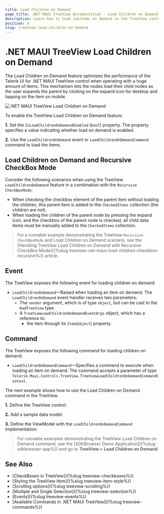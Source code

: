 ```yaml
---
title: Load Children on Demand
page_title: .NET MAUI TreeView Documentation - Load Children on Demand
description: Learn how to load subitems on demand in the TreeView control for .NET MAUI.
position: 9
slug: treeview-load-children-on-demand
---
```


# .NET MAUI TreeView Load Children on Demand

The Load Children on Demand feature optimizes the performance of the Telerik UI for .NET MAUI TreeView control when operating with a huge amount of items. This mechanism lets the nodes load their child nodes as the user expands the parent by clicking on the expand icon for desktop and tapping on the item on mobile.

![.NET MAUI TreeView Load Children on Demand](images/treeview-loadondemand.gif)

To enable the TreeView Load Children on Demand feature:

**1.** Set the `IsLoadChildrenOnDemandEnabled` (`bool`) property. The property specifies a value indicating whether load on demand is enabled.

**2.** Use the `LoadChildrenOnDemand` event or `LoadChildrenOnDemandCommand` command to load the items.

## Load Children on Demand and Recursive CheckBox Mode

Consider the following scenarios when using the TreeView `LoadChildrenOnDemand` feature in a combination with the `Recursive` `CheckBoxMode`:

* When checking the checkbox element of the parent item without loading the children, this parent item is added to the `CheckedItems` collection (the children are not).
* When loading the children of the parent node by pressing the expand icon, and the checkbox of the parent node is checked, all child data items must be manually added to the `CheckedItems` collection.

> For a runnable example demonstrating the TreeView `Recursive` `CheckBoxMode` and Load Children on Demand scenario, see the [Handling TreeView Load Children on Demand with Recursive CheckBox Mode]({%slug treeview-net-maui-load-children-checkbox-recursive%}) article.

## Event

The TreeView exposes the following event for loading children on demand. 

* `LoadChildrenOnDemand`&mdash;Raised when loading an item on demand. The `LoadChildrenOnDemand` event handler receives two parameters:
	* The `sender` argument, which is of type `object`, but can be cast to the `RadTreeView` type.
	* A `TreeViewLoadChildrenOnDemandEventArgs` object, which has a reference to:
		* the item through its `Item`(`object`) property.

## Command

The TreeView exposes the following command for loading children on demand. 

* `LoadChildrenOnDemandCommand`&mdash;Specifies a command to execute when loading an item on demand. The command accepts a parameter of type `Telerik.Maui.Controls.TreeView.TreeViewLoadChildrenOnDemandCommandContext`. 

The next example shows how to use the Load Children on Demand command in the TreeView.

**1.** Define the TreeView control:

<snippet id='treeview-load-children-on-demand-command' />

**2.** Add a sample data model:

<snippet id='treeview-load-command-datamodel' />

**3.** Define the ViewModel with the `LoadChildrenOnDemandCommand` implementation:

<snippet id='load-children-on-demand-command-viewmodel' />

> For runnable examples demonstrating the TreeView Load Children on Demand command, see the [SDKBrowser Demo Application]({%slug sdkbrowser-app%}) and go to **TreeView > Load Children on Demand**.

## See Also

* [CheckBoxes in TreeView]({%slug treeview-checkboxes%})
* [Styling the TreeView Item]({%slug treeview-item-style%})
* [Scrolling options]({%slug treeview-scrolling%})
* [Multiple and Single Selection]({%slug treeview-selection%})
* [Events]({%slug treeview-events%})
* [Available Commands in .NET MAUI TreeView]({%slug treeview-commands%})

